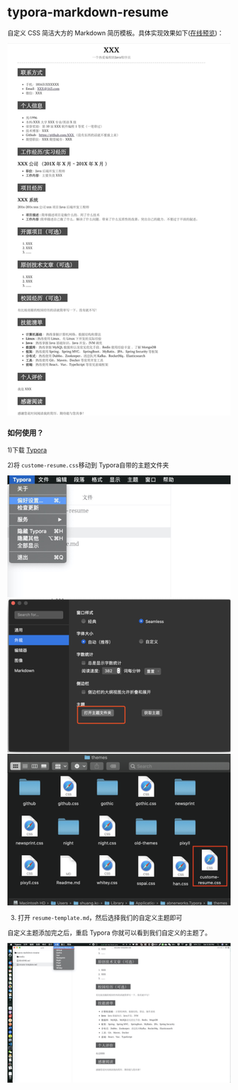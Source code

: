 # typora-markdown-resume

自定义 CSS 简洁大方的 Markdown 简历模板。具体实现效果如下([在线预览](https://javaguide.cn/typora-markdown-resume/resume-template.html))：

![](./media/resume-template.jpeg)

### 如何使用？

1)下载 [Typora](https://typora.io/)

2)将 `custome-resume.css`移动到 Typora自带的主题文件夹

<img src="./media/resume-template-setting-1.png" style="zoom:50%;" />

<img src="./media/resume-template-setting-2.png" style="zoom:50%;" />

<img src="./media/resume-template-setting-3.png" style="zoom:50%;" />

3) 打开 `resume-template.md`，然后选择我们的自定义主题即可

自定义主题添加完之后，重启 Typora 你就可以看到我们自定义的主题了。

<img src="./media/custome-resume-theme.jpg" style="zoom:50%;" />

